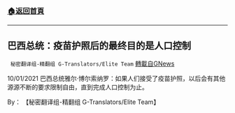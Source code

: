 ###  [:house:返回首頁](https://github.com/ourhimalayas/txt)
---


## 巴西总统：疫苗护照后的最终目的是人口控制
` 秘密翻译组-精翻组 G-Translators/Elite Team` [轉載自GNews](https://gnews.org/zh-hans/1570968/)

10/01/2021 巴西总统雅尔·博尔索纳罗：如果人们接受了疫苗护照，以后会有其他源源不断的要求限制自由，直到完成人口控制为止。

By： 【秘密翻译组-精翻组 G-Translators/Elite Team】
